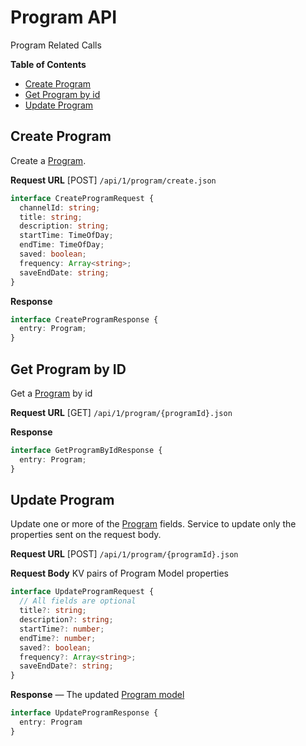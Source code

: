 
# Program API

Program Related Calls

**Table of Contents**
- [Create Program](#create-program)
- [Get Program by id](#get-program-by-id)
- [Update Program](#update-program)

<!-- 
************************************************************
************************************************************
************************************************************ 
-->

## Create Program

Create a [Program](../app/src/models/Program.ts).

**Request URL** [POST] `/api/1/program/create.json`

```typescript
interface CreateProgramRequest {
  channelId: string;
  title: string;
  description: string;
  startTime: TimeOfDay;
  endTime: TimeOfDay;
  saved: boolean;
  frequency: Array<string>;
  saveEndDate: string;
}
```

**Response**
```typescript
interface CreateProgramResponse {
  entry: Program;
}
```

<!-- 
************************************************************
************************************************************
************************************************************ 
-->

## Get Program by ID

Get a [Program](../app/src/models/Program.ts) by id

**Request URL** [GET] `/api/1/program/{programId}.json`

**Response**
```typescript
interface GetProgramByIdResponse {
  entry: Program;
}
```

<!-- 
************************************************************
************************************************************
************************************************************ 
-->

## Update Program

Update one or more of the [Program](../app/src/models/Program.ts) fields. 
Service to update only the properties sent on the request body.

**Request URL** [POST] `/api/1/program/{programId}.json`

**Request Body** KV pairs of Program Model properties
```typescript
interface UpdateProgramRequest {
  // All fields are optional
  title?: string;
  description?: string;
  startTime?: number;
  endTime?: number;
  saved?: boolean;
  frequency?: Array<string>;
  saveEndDate?: string;
}
```

**Response** — The updated [Program model](../app/src/models/Program.ts)
```typescript
interface UpdateProgramResponse {
  entry: Program
}
```
